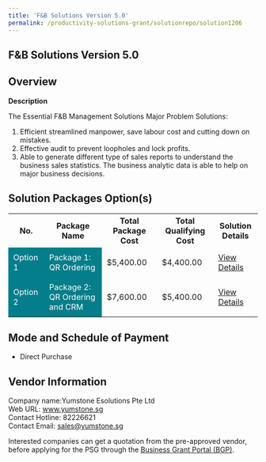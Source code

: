 ```yaml
---
title: 'F&B Solutions Version 5.0'
permalink: /productivity-solutions-grant/solutionrepo/solution1206
---
```


## F&B Solutions Version 5.0

## Overview

**Description**

The Essential F&B Management Solutions 
Major Problem Solutions:
1.	Efficient streamlined manpower, save labour cost and cutting down on mistakes.
2.	Effective audit to prevent loopholes and lock profits.
3.	Able to generate different type of sales reports to understand the business sales statistics. The business analytic data is able to help on major business decisions.

## Solution Packages Option(s)

<table>
<tr>
<th><b>No.</b></th>
<th><b>Package Name</b></th>
<th><b>Total Package Cost</b></th>
<th><b>Total Qualifying Cost</b></th>
<th><b>Solution Details</b></th>
</tr>
<tr>
<td style='padding: 10px; background-color: #037E8A; color: #FFFFFF;'>Option 1</td>
<td style='padding: 10px; background-color: #037E8A; color: #FFFFFF;'>Package 1: QR Ordering</td>
<td style='padding: 10px;'>$5,400.00</td>
<td style='padding: 10px;'>$4,400.00</td>
<td style='padding: 10px;'><a href='/images/psg/Yumstone_F_B_Solutions_Desensitised_Annex3_Part1.pdf' target='_blank'>View Details</a></td>
</tr>
<tr>
<td style='padding: 10px; background-color: #037E8A; color: #FFFFFF;'>Option 2</td>
<td style='padding: 10px; background-color: #037E8A; color: #FFFFFF;'>Package 2: QR Ordering and CRM</td>
<td style='padding: 10px;'>$7,600.00</td>
<td style='padding: 10px;'>$5,400.00</td>
<td style='padding: 10px;'><a href='/images/psg/Yumstone_F_B_Solutions_Desensitised_Annex3_Part2.pdf' target='_blank'>View Details</a></td>
</tr>
</table>

## Mode and Schedule of Payment

 - Direct Purchase

## Vendor Information

 Company name:Yumstone Esolutions Pte Ltd<br>Web URL: www.yumstone.sg <br>Contact Hotline: 82226621 <br>Contact Email: sales@yumstone.sg 

Interested companies can get a quotation from the pre-approved vendor, before applying for the PSG through the <a href='https://www.businessgrants.gov.sg/' target='_blank' rel='noopener'>Business Grant Portal (BGP)</a>.

<script src="/jquery/resize-tables.js"></script>

